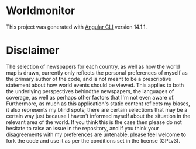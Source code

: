# Worldmonitor

This project was generated with [Angular CLI](https://github.com/angular/angular-cli) version 14.1.1.

# Disclaimer

The selection of newspapers for each country, as well as how the world map is drawn, currently only reflects the personal preferences of myself as the primary author of the code, and is not meant to be a prescriptive statement about how world events should be viewed. This applies to both the underlying perspectives behindthe newspapers, the languages of coverage, as well as perhaps other factors that I'm not even aware of. Furthermore, as much as this application's static content reflects my biases, it also represents my blind spots; there are certain selections that may be a certain way just because I haven't informed myself about the situation in the relevant area of the world. If you think this is the case then please do not hesitate to raise an issue in the repository, and if you think your disagreements with my preferences are untenable, please feel welcome to fork the code and use it as per the conditions set in the license (GPLv3).
